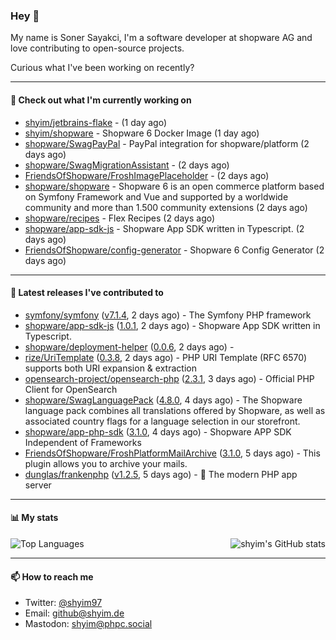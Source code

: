 ### Hey 👋

My name is Soner Sayakci, I'm a software developer at shopware AG and love contributing to open-source projects.

Curious what I've been working on recently?

---

#### 👷 Check out what I'm currently working on

- [shyim/jetbrains-flake](https://github.com/shyim/jetbrains-flake) -  (1 day ago)
- [shyim/shopware](https://github.com/shyim/shopware) - Shopware 6 Docker Image (1 day ago)
- [shopware/SwagPayPal](https://github.com/shopware/SwagPayPal) - PayPal integration for shopware/platform (2 days ago)
- [shopware/SwagMigrationAssistant](https://github.com/shopware/SwagMigrationAssistant) -  (2 days ago)
- [FriendsOfShopware/FroshImagePlaceholder](https://github.com/FriendsOfShopware/FroshImagePlaceholder) -  (2 days ago)
- [shopware/shopware](https://github.com/shopware/shopware) - Shopware 6 is an open commerce platform based on Symfony Framework and Vue and supported by a worldwide community and more than 1.500 community extensions (2 days ago)
- [shopware/recipes](https://github.com/shopware/recipes) - Flex Recipes (2 days ago)
- [shopware/app-sdk-js](https://github.com/shopware/app-sdk-js) - Shopware App SDK written in Typescript. (2 days ago)
- [FriendsOfShopware/config-generator](https://github.com/FriendsOfShopware/config-generator) - Shopware 6 Config Generator (2 days ago)

---

#### 🔭 Latest releases I've contributed to

- [symfony/symfony](https://github.com/symfony/symfony) ([v7.1.4](https://github.com/symfony/symfony/releases/tag/v7.1.4), 2 days ago) - The Symfony PHP framework
- [shopware/app-sdk-js](https://github.com/shopware/app-sdk-js) ([1.0.1](https://github.com/shopware/app-sdk-js/releases/tag/1.0.1), 2 days ago) - Shopware App SDK written in Typescript.
- [shopware/deployment-helper](https://github.com/shopware/deployment-helper) ([0.0.6](https://github.com/shopware/deployment-helper/releases/tag/0.0.6), 2 days ago) - 
- [rize/UriTemplate](https://github.com/rize/UriTemplate) ([0.3.8](https://github.com/rize/UriTemplate/releases/tag/0.3.8), 2 days ago) - PHP URI Template (RFC 6570) supports both URI expansion &amp; extraction
- [opensearch-project/opensearch-php](https://github.com/opensearch-project/opensearch-php) ([2.3.1](https://github.com/opensearch-project/opensearch-php/releases/tag/2.3.1), 3 days ago) - Official PHP Client for OpenSearch
- [shopware/SwagLanguagePack](https://github.com/shopware/SwagLanguagePack) ([4.8.0](https://github.com/shopware/SwagLanguagePack/releases/tag/4.8.0), 4 days ago) - The Shopware language pack combines all translations offered by Shopware, as well as associated country flags for a language selection in our storefront.
- [shopware/app-php-sdk](https://github.com/shopware/app-php-sdk) ([3.1.0](https://github.com/shopware/app-php-sdk/releases/tag/3.1.0), 4 days ago) - Shopware APP SDK Independent of Frameworks
- [FriendsOfShopware/FroshPlatformMailArchive](https://github.com/FriendsOfShopware/FroshPlatformMailArchive) ([3.1.0](https://github.com/FriendsOfShopware/FroshPlatformMailArchive/releases/tag/3.1.0), 5 days ago) - This plugin allows you to archive your mails.
- [dunglas/frankenphp](https://github.com/dunglas/frankenphp) ([v1.2.5](https://github.com/dunglas/frankenphp/releases/tag/v1.2.5), 5 days ago) - 🧟 The modern PHP app server

---

#### 📊 My stats

<img align="right" alt="shyim's GitHub stats" src="https://github-readme-stats.vercel.app/api?username=shyim&count_private=1&show_icons=true&" />

![Top Languages](https://github-readme-stats.vercel.app/api/top-langs/?username=shyim)

---

#### 📫 How to reach me

- Twitter: [@shyim97](https://twitter.com/shyim97)
- Email: [github@shyim.de](mailto://github@shyim.de)
- Mastodon: <a rel="me" href="https://phpc.social/@shyim">shyim@phpc.social</a>
